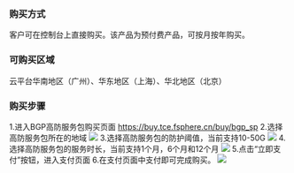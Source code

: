 ### 购买方式
客户可在控制台上直接购买。该产品为预付费产品，可按月按年购买。
### 可购买区域
云平台华南地区（广州）、华东地区（上海）、华北地区（北京）
### 购买步骤
1.进入BGP高防服务包购买页面 https://buy.tce.fsphere.cn/buy/bgp_sp
2.选择高防服务包所在的地域
![](http://imgcache.tcecqpoc.fsphere.cn/image/mc.qcloudimg.com/static/img/ab91f77998537c28a0950258e38c9f8e/1.png)
3.选择高防服务包的防护阈值，当前支持10-50G
![](http://imgcache.tcecqpoc.fsphere.cn/image/mc.qcloudimg.com/static/img/8d74063193978d4e43dab3479b7344ea/2.png)
4.选择高防服务包的服务时长，当前支持1个月，6个月和12个月
![](http://imgcache.tcecqpoc.fsphere.cn/image/mc.qcloudimg.com/static/img/f46449eb65604011464c6a6856c527f5/3.png)
5.点击“立即支付”按钮，进入支付页面
6.在支付页面中支付即可完成购买。
![](http://imgcache.tcecqpoc.fsphere.cn/image/mccdn.qcloud.com/static/img/028c36f3febba8084dd57f896b1501d0/image.png)